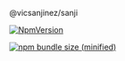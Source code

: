 @vicsanjinez/sanji


[![NpmVersion](https://img.shields.io/badge/npm-v1.0.0-blue.svg)](https://github.com/vicsanjinez/sanji.git)


[![npm bundle size (minified)](https://img.shields.io/bundlephobia/@vicsanjinez/sanji.svg)](https://github.com/vicsanjinez/sanji)
